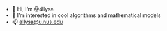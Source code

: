 - 👋 Hi, I’m @4llysa
- 👀 I’m interested in cool algorithms and mathematical models
- 📫 allysa@u.nus.edu

<!---
4llysa/4llysa is a ✨ special ✨ repository because its `README.md` (this file) appears on your GitHub profile.
You can click the Preview link to take a look at your changes.
--->
